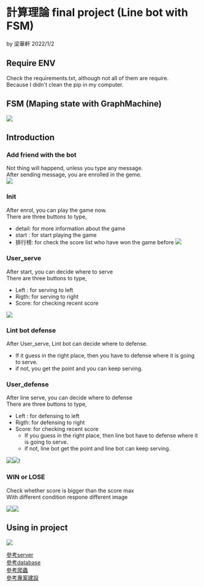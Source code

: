 # 計算理論 final project (Line bot with FSM)
by 梁華軒  2022/1/2
## Require ENV
Check the requirements.txt, although not all of them are require.
<br>Because I didn't clean the pip in my computer.  

## FSM (Maping state with GraphMachine)
![](https://i.imgur.com/4uEkba5.png)


## Introduction
### Add friend with the bot
Not thing will happend, unless you type any message.
<br>After sending message, you are enrolled in the geme.  
![](static\enrol.jpg)

### Init
After enrol, you can play the game now.
<br>There are three buttons to type, 
* detail: for more information about the game
* start : for start playing the game
* 排行榜: for check the score list who have won the game before
![](static\scorelist.jpg)

### User_serve
After start, you can decide where to serve
<br>There are three buttons to type,
* Left : for serving to left
* Rigth: for serving to right
* Score: for checking recent score

![](static\serve.jpg)

### Lint bot defense
After User_serve, Lint bot can decide where to defense.
* If it guess in the right place, then you have to defense where it is going to serve.
* if not, you get the point and you can keep serving.


### User_defense
After line serve, you can decide where to defense
<br>There are three buttons to type,
* Left : for defensing to left
* Rigth: for defensing to right
* Score: for checking recent score
    * If you guess in the right place, then line bot have to defense where it is going to serve.
    * if not, line bot get the point and line bot can keep serving.

![](static\defence_correct.jpg)![](static\defence.jpg)!
### WIN or LOSE
Check whether score is bigger than the score max
<br>With different condition respone different image 

![](static\win.jpg)![](static\lose.jpg)

## Using in project
![](static\python_line_bot_deploy_to_heroku.PNG)

[參考server](https://www.learncodewithmike.com/2020/07/python-line-bot-deploy-to-heroku.html)<br>
[參考database](https://ithelp.ithome.com.tw/articles/10239404)<br>
[參考爬蟲](https://www.learncodewithmike.com/2020/07/line-bot-buttons-template-message.html)<br>
[參考專案建設](https://www.learncodewithmike.com/2020/06/python-line-bot.html)
